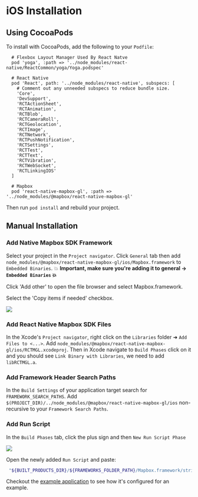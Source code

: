 # iOS Installation

## Using CocoaPods

To install with CocoaPods, add the following to your `Podfile`:

```
  # Flexbox Layout Manager Used By React Natve
  pod 'yoga', :path => '../node_modules/react-native/ReactCommon/yoga/Yoga.podspec'

  # React Native
  pod 'React', path: '../node_modules/react-native', subspecs: [
    # Comment out any unneeded subspecs to reduce bundle size.
    'Core',
    'DevSupport',
    'RCTActionSheet',
    'RCTAnimation',
    'RCTBlob',
    'RCTCameraRoll',
    'RCTGeolocation',
    'RCTImage',
    'RCTNetwork',
    'RCTPushNotification',
    'RCTSettings',
    'RCTTest',
    'RCTText',
    'RCTVibration',
    'RCTWebSocket',
    'RCTLinkingIOS'
  ]

  # Mapbox
  pod 'react-native-mapbox-gl', :path => '../node_modules/@mapbox/react-native-mapbox-gl'
```

Then run `pod install` and rebuild your project.

## Manual Installation

### Add Native Mapbox SDK Framework

Select your project in the `Project navigator`. Click `General` tab then add `node_modules/@mapbox/react-native-mapbox-gl/ios/Mapbox.framework` to `Embedded Binaries`. :collision: **Important, make sure you're adding it to general -> `Embedded Binaries` :collision:**

Click 'Add other' to open the file browser and select Mapbox.framework.

Select the 'Copy items if needed' checkbox.

![](https://cldup.com/s4U3JfS_-l.png)


### Add React Native Mapbox SDK Files
In the Xcode's `Project navigator`, right click on the `Libraries` folder ➜ `Add Files to <...>`. Add `node_modules/@mapbox/react-native-mapbox-gl/ios/RCTMGL.xcodeproj`.
Then in Xcode navigate to `Build Phases` click on it and you should see `Link Binary with Libraries`, we need to add `libRCTMGL.a`.

### Add Framework Header Search Paths
In the `Build Settings` of your application target search for `FRAMEWORK_SEARCH_PATHS`. Add `$(PROJECT_DIR)/../node_modules/@mapbox/react-native-mapbox-gl/ios` non-recursive to your `Framework Search Paths`.

### Add Run Script

In the `Build Phases` tab, click the plus sign and then `New Run Script Phase`

![](https://cldup.com/jgt8p_dHjD.png)

Open the newly added `Run Script` and paste:

```bash
 "${BUILT_PRODUCTS_DIR}/${FRAMEWORKS_FOLDER_PATH}/Mapbox.framework/strip-frameworks.sh"
```

Checkout the [example application](/example/README.md) to see how it's configured for an example.
